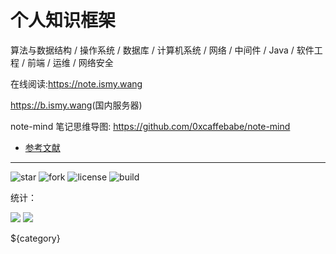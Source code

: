 # 个人知识框架

算法与数据结构 / 操作系统 / 数据库 / 计算机系统 / 网络 / 中间件 / Java / 软件工程 / 前端 / 运维 / 网络安全

在线阅读:<https://note.ismy.wang>

<https://b.ismy.wang>(国内服务器)

note-mind 笔记思维导图: <https://github.com/0xcaffebabe/note-mind>

- [参考文献](./参考文献.md)

--------------------------------------------------------------------------------

![star](https://img.shields.io/github/stars/0xcaffebabe/note) ![fork](https://img.shields.io/github/forks/0xcaffebabe/note) ![license](https://img.shields.io/github/license/0xcaffebabe/note) ![build](https://github.com/0xcaffebabe/note/workflows/%E6%9E%84%E5%BB%BA%E7%94%B5%E5%AD%90%E4%B9%A6/badge.svg)

统计：

![](https://b.ismy.wang/info.png)
![](https://b.ismy.wang/wordcloud.png)

${category}